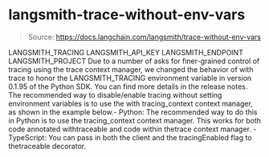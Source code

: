 # langsmith-trace-without-env-vars

> Source: https://docs.langchain.com/langsmith/trace-without-env-vars

LANGSMITH_TRACING
LANGSMITH_API_KEY
LANGSMITH_ENDPOINT
LANGSMITH_PROJECT
Due to a number of asks for finer-grained control of tracing using the
trace
context manager, we changed the behavior of with trace
to honor the LANGSMITH_TRACING
environment variable in version 0.1.95 of the Python SDK. You can find more details in the release notes. The recommended way to disable/enable tracing without setting environment variables is to use the with tracing_context
context manager, as shown in the example below.- Python: The recommended way to do this in Python is to use the
tracing_context
context manager. This works for both code annotated withtraceable
and code within thetrace
context manager. - TypeScript: You can pass in both the client and the
tracingEnabled
flag to thetraceable
decorator.